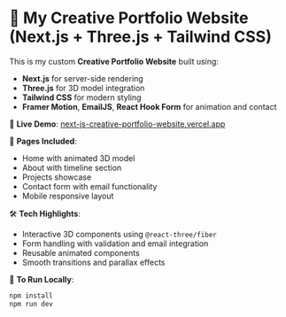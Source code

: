 # 🚀 My Creative Portfolio Website (Next.js + Three.js + Tailwind CSS)

This is my custom **Creative Portfolio Website** built using:

* **Next.js** for server-side rendering
* **Three.js** for 3D model integration
* **Tailwind CSS** for modern styling
* **Framer Motion**, **EmailJS**, **React Hook Form** for animation and contact

🔗 **Live Demo**: [next-js-creative-portfolio-website.vercel.app](https://next-js-creative-portfolio-website.vercel.app/)

📸 **Pages Included**:

* Home with animated 3D model
* About with timeline section
* Projects showcase
* Contact form with email functionality
* Mobile responsive layout

🛠️ **Tech Highlights**:

* Interactive 3D components using `@react-three/fiber`
* Form handling with validation and email integration
* Reusable animated components
* Smooth transitions and parallax effects

📁 **To Run Locally**:

```bash
npm install
npm run dev
```


